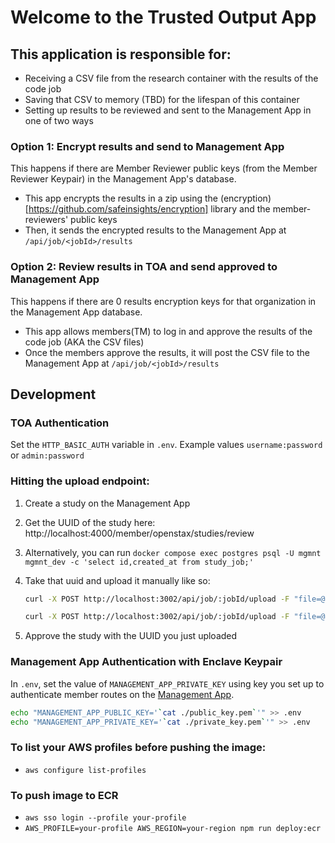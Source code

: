 # Welcome to the Trusted Output App

## This application is responsible for:

- Receiving a CSV file from the research container with the results of the code job
- Saving that CSV to memory (TBD) for the lifespan of this container
- Setting up results to be reviewed and sent to the Management App in one of two ways

### Option 1: Encrypt results and send to Management App

This happens if there are Member Reviewer public keys (from the Member Reviewer Keypair) in the Management App's database.

- This app encrypts the results in a zip using the (encryption)[https://github.com/safeinsights/encryption] library and the member-reviewers' public keys
- Then, it sends the encrypted results to the Management App at `/api/job/<jobId>/results`

### Option 2: Review results in TOA and send approved to Management App

This happens if there are 0 results encryption keys for that organization in the Management App database.

- This app allows members(TM) to log in and approve the results of the code job (AKA the CSV files)
- Once the members approve the results, it will post the CSV file to the Management App at `/api/job/<jobId>/results`

## Development

### TOA Authentication

Set the `HTTP_BASIC_AUTH` variable in `.env`. Example values `username:password` or `admin:password`

### Hitting the upload endpoint:

1. Create a study on the Management App
1. Get the UUID of the study here: http://localhost:4000/member/openstax/studies/review
1. Alternatively, you can run `docker compose exec postgres psql -U mgmnt mgmnt_dev -c 'select id,created_at from study_job;'`
1. Take that uuid and upload it manually like so:

    ```bash
    curl -X POST http://localhost:3002/api/job/:jobId/upload -F "file=@test-data/industry.csv" -u <HTTP_BASIC_AUTH>

    curl -X POST http://localhost:3002/api/job/:jobId/upload -F "file=@test-data/currency.csv" -u <HTTP_BASIC_AUTH>
    ```

1. Approve the study with the UUID you just uploaded

### Management App Authentication with Enclave Keypair

In `.env`, set the value of `MANAGEMENT_APP_PRIVATE_KEY` using key you set up to authenticate member routes on the [Management App](https://github.com/safeinsights/management-app?tab=readme-ov-file#enclave-api-routes).

```bash
echo "MANAGEMENT_APP_PUBLIC_KEY='`cat ./public_key.pem`'" >> .env
echo "MANAGEMENT_APP_PRIVATE_KEY='`cat ./private_key.pem`'" >> .env
```

### To list your AWS profiles before pushing the image:

- `aws configure list-profiles`

### To push image to ECR

- `aws sso login --profile your-profile`
- `AWS_PROFILE=your-profile AWS_REGION=your-region npm run deploy:ecr`
